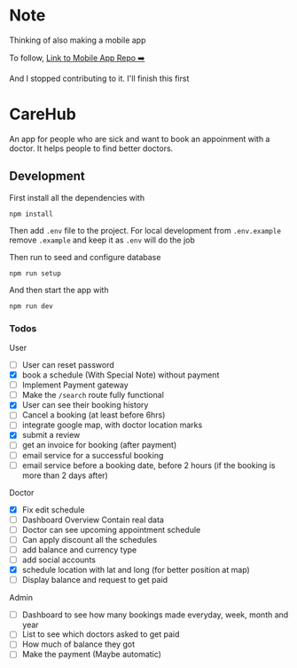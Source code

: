 # Note

Thinking of also making a mobile app

To follow,
[Link to Mobile App Repo ➡️](https://github.com/carehuborg/CareHub.git)

And I stopped contributing to it. I'll finish this first

# CareHub

An app for people who are sick and want to book an appoinment with a doctor. It
helps people to find better doctors.

## Development

First install all the dependencies with

```
npm install
```

Then add `.env` file to the project. For local development from `.env.example`
remove `.example` and keep it as `.env` will do the job

Then run to seed and configure database

```
npm run setup
```

And then start the app with

```
npm run dev
```

### Todos

User

- [ ] User can reset password
- [x] book a schedule (With Special Note) without payment
- [ ] Implement Payment gateway
- [ ] Make the `/search` route fully functional
- [x] User can see their booking history
- [ ] Cancel a booking (at least before 6hrs)
- [ ] integrate google map, with doctor location marks
- [x] submit a review
- [ ] get an invoice for booking (after payment)
- [ ] email service for a successful booking
- [ ] email service before a booking date, before 2 hours (if the booking is more than 2 days after)

Doctor

- [x] Fix edit schedule
- [ ] Dashboard Overview Contain real data
- [ ] Doctor can see upcoming appointment schedule
- [ ] Can apply discount all the schedules
- [ ] add balance and currency type
- [ ] add social accounts
- [x] schedule location with lat and long (for better position at map)
- [ ] Display balance and request to get paid

Admin 
- [ ] Dashboard to see how many bookings made everyday, week, month and year
- [ ] List to see which doctors asked to get paid
- [ ] How much of balance they got
- [ ] Make the payment (Maybe automatic)
